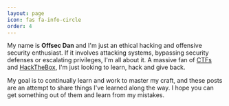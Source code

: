 ```yaml
---
layout: page
icon: fas fa-info-circle
order: 4
---
```


My name is <b>Offsec Dan</b> and I'm just an ethical hacking and offensive security enthusiast. If it involves attacking systems, bypassing security defenses or escalating privileges, I'm all about it. A massive fan of [CTFs](https://ctftime.org/user/54487) and [HackTheBox](https://app.hackthebox.com/profile/132632), I'm just looking to learn, hack and give back.

My goal is to continually learn and work to master my craft, and these posts are an attempt to share things I've learned along the way. I hope you can get something out of them and learn from my mistakes.
